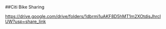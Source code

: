 ##Citi Bike Sharing

https://drive.google.com/drive/folders/1dbrmi1uAKF8D5hMT1m2XOtdisJhrclUW?usp=share_link
